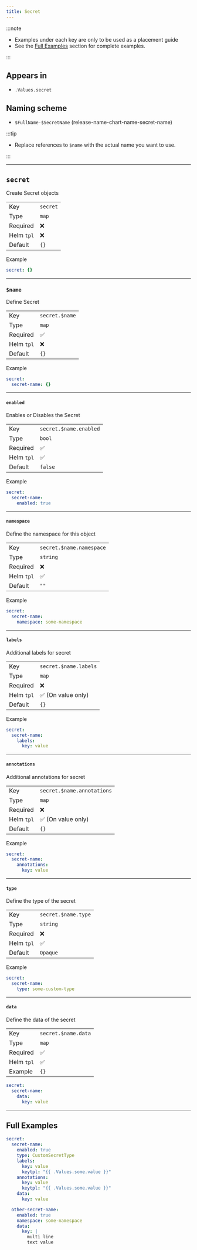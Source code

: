 ```yaml
---
title: Secret
---
```


:::note

- Examples under each key are only to be used as a placement guide
- See the [Full Examples](/truecharts-common/secret#full-examples) section for complete examples.

:::

## Appears in

- `.Values.secret`

## Naming scheme

- `$FullName-$SecretName` (release-name-chart-name-secret-name)

:::tip

- Replace references to `$name` with the actual name you want to use.

:::

---

## `secret`

Create Secret objects

|            |          |
| ---------- | -------- |
| Key        | `secret` |
| Type       | `map`    |
| Required   | ❌       |
| Helm `tpl` | ❌       |
| Default    | `{}`     |

Example

```yaml
secret: {}
```

---

### `$name`

Define Secret

|            |                |
| ---------- | -------------- |
| Key        | `secret.$name` |
| Type       | `map`          |
| Required   | ✅             |
| Helm `tpl` | ❌             |
| Default    | `{}`           |

Example

```yaml
secret:
  secret-name: {}
```

---

#### `enabled`

Enables or Disables the Secret

|            |                        |
| ---------- | ---------------------- |
| Key        | `secret.$name.enabled` |
| Type       | `bool`                 |
| Required   | ✅                     |
| Helm `tpl` | ✅                     |
| Default    | `false`                |

Example

```yaml
secret:
  secret-name:
    enabled: true
```

---

#### `namespace`

Define the namespace for this object

|            |                          |
| ---------- | ------------------------ |
| Key        | `secret.$name.namespace` |
| Type       | `string`                 |
| Required   | ❌                       |
| Helm `tpl` | ✅                       |
| Default    | `""`                     |

Example

```yaml
secret:
  secret-name:
    namespace: some-namespace
```

---

#### `labels`

Additional labels for secret

|            |                       |
| ---------- | --------------------- |
| Key        | `secret.$name.labels` |
| Type       | `map`                 |
| Required   | ❌                    |
| Helm `tpl` | ✅ (On value only)    |
| Default    | `{}`                  |

Example

```yaml
secret:
  secret-name:
    labels:
      key: value
```

---

#### `annotations`

Additional annotations for secret

|            |                            |
| ---------- | -------------------------- |
| Key        | `secret.$name.annotations` |
| Type       | `map`                      |
| Required   | ❌                         |
| Helm `tpl` | ✅ (On value only)         |
| Default    | `{}`                       |

Example

```yaml
secret:
  secret-name:
    annotations:
      key: value
```

---

#### `type`

Define the type of the secret

|            |                     |
| ---------- | ------------------- |
| Key        | `secret.$name.type` |
| Type       | `string`            |
| Required   | ❌                  |
| Helm `tpl` | ✅                  |
| Default    | `Opaque`            |

Example

```yaml
secret:
  secret-name:
    type: some-custom-type
```

---

#### `data`

Define the data of the secret

|            |                     |
| ---------- | ------------------- |
| Key        | `secret.$name.data` |
| Type       | `map`               |
| Required   | ✅                  |
| Helm `tpl` | ✅                  |
| Example    | `{}`                |

```yaml
secret:
  secret-name:
    data:
      key: value
```

---

## Full Examples

```yaml
secret:
  secret-name:
    enabled: true
    type: CustomSecretType
    labels:
      key: value
      keytpl: "{{ .Values.some.value }}"
    annotations:
      key: value
      keytpl: "{{ .Values.some.value }}"
    data:
      key: value

  other-secret-name:
    enabled: true
    namespace: some-namespace
    data:
      key: |
        multi line
        text value
```
